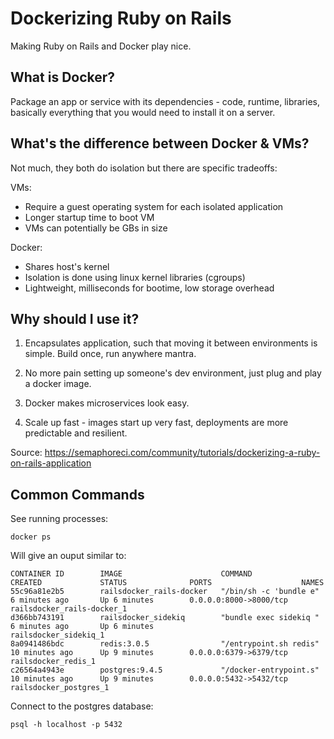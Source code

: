 # Dockerizing Ruby on Rails
Making Ruby on Rails and Docker play nice.

## What is Docker?

Package an app or service with its dependencies - code, runtime, libraries, basically everything that you would need to install it on a server.

## What's the difference between Docker & VMs?

Not much, they both do isolation but there are specific tradeoffs:

VMs:
- Require a guest operating system for each isolated application
- Longer startup time to boot VM
- VMs can potentially be GBs in size

Docker:
- Shares host's kernel
- Isolation is done using linux kernel libraries (cgroups)
- Lightweight, milliseconds for bootime, low storage overhead

## Why should I use it?

1. Encapsulates application, such that moving it between environments is simple. Build once, run anywhere mantra.

2. No more pain setting up someone's dev environment, just plug and play a docker image.

3. Docker makes microservices look easy.

4. Scale up fast - images start up very fast, deployments are more predictable and resilient.

Source: https://semaphoreci.com/community/tutorials/dockerizing-a-ruby-on-rails-application

## Common Commands

See running processes:

```docker ps```

Will give an ouput similar to:

~~~~
CONTAINER ID        IMAGE                      COMMAND                  CREATED             STATUS              PORTS                    NAMES
55c96a81e2b5        railsdocker_rails-docker   "/bin/sh -c 'bundle e"   6 minutes ago       Up 6 minutes        0.0.0.0:8000->8000/tcp   railsdocker_rails-docker_1
d366bb743191        railsdocker_sidekiq        "bundle exec sidekiq "   6 minutes ago       Up 6 minutes                                 railsdocker_sidekiq_1
8a0941486bdc        redis:3.0.5                "/entrypoint.sh redis"   10 minutes ago      Up 9 minutes        0.0.0.0:6379->6379/tcp   railsdocker_redis_1
c26564a4943e        postgres:9.4.5             "/docker-entrypoint.s"   10 minutes ago      Up 9 minutes        0.0.0.0:5432->5432/tcp   railsdocker_postgres_1
~~~~

Connect to the postgres database:

```psql -h localhost -p 5432```


